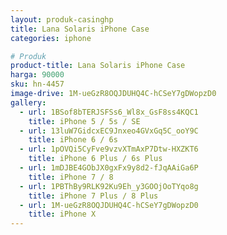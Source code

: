```yaml
---
layout: produk-casinghp
title: Lana Solaris iPhone Case
categories: iphone

# Produk
product-title: Lana Solaris iPhone Case
harga: 90000
sku: hn-4457
image-drive: 1M-ueGzR8OQJDUHQ4C-hCSeY7gDWopzD0
gallery:
  - url: 1BSof8bTERJSFSs6_Wl8x_GsF8ss4KQC1
    title: iPhone 5 / 5s / SE
  - url: 13luW7GidcxEC9Jnxeo4GVxGq5C_ooY9C
    title: iPhone 6 / 6s
  - url: 1pOVQi5CyFve9vzvXTmAxP7Dtw-HXZKT6
    title: iPhone 6 Plus / 6s Plus
  - url: 1mDJBE4GObJX0gxFx9y8d2-fJqAAiGa6P
    title: iPhone 7 / 8
  - url: 1PBThBy9RLK92Ku9Eh_y3GOOjOoTYqo8g
    title: iPhone 7 Plus / 8 Plus
  - url: 1M-ueGzR8OQJDUHQ4C-hCSeY7gDWopzD0
    title: iPhone X
---
```

